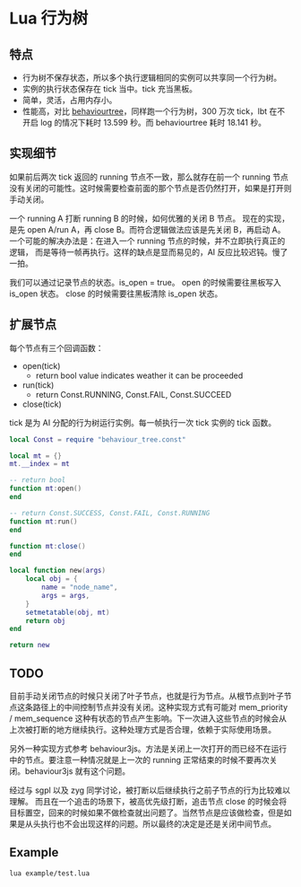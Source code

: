 # Lua 行为树

## 特点

* 行为树不保存状态，所以多个执行逻辑相同的实例可以共享同一个行为树。
* 实例的执行状态保存在 tick 当中。tick 充当黑板。
* 简单，灵活，占用内存小。
* 性能高，对比 [behaviourtree](https://github.com/tanema/behaviourtree.lua)，同样跑一个行为树，300 万次 tick，lbt 在不开启 log 的情况下耗时 13.599 秒。而 behaviourtree 耗时 18.141 秒。

## 实现细节

如果前后两次 tick 返回的 running 节点不一致，那么就存在前一个 running 节点没有关闭的可能性。这时候需要检查前面的那个节点是否仍然打开，如果是打开则手动关闭。

一个 running A 打断 running B 的时候，如何优雅的关闭 B 节点。
现在的实现，是先 open A/run A，再 close B。而符合逻辑做法应该是先关闭 B，再启动 A。
一个可能的解决办法是：在进入一个 running 节点的时候，并不立即执行真正的逻辑，
而是等待一帧再执行。这样的缺点是显而易见的，AI 反应比较迟钝。慢了一拍。

我们可以通过记录节点的状态。is_open = true。
open 的时候需要往黑板写入 is_open 状态。
close 的时候需要往黑板清除 is_open 状态。

## 扩展节点

每个节点有三个回调函数：

* open(tick)
    * return bool value indicates weather it can be proceeded
* run(tick)
    * return Const.RUNNING, Const.FAIL, Const.SUCCEED
* close(tick)

tick 是为 AI 分配的行为树运行实例。每一帧执行一次 tick 实例的 tick 函数。

```lua
local Const = require "behaviour_tree.const"

local mt = {}
mt.__index = mt

-- return bool
function mt:open()
end

-- return Const.SUCCESS, Const.FAIL, Const.RUNNING
function mt:run()
end

function mt:close()
end

local function new(args)
    local obj = {
        name = "node_name",
        args = args,
    }
    setmetatable(obj, mt)
    return obj
end

return new
```

## TODO

目前手动关闭节点的时候只关闭了叶子节点，也就是行为节点。从根节点到叶子节点这条路径上的中间控制节点并没有关闭。这种实现方式有可能对 mem_priority / mem_sequence 这种有状态的节点产生影响。下一次进入这些节点的时候会从上次被打断的地方继续执行。这种处理方式是否合理，依赖于实际使用场景。

另外一种实现方式参考 behaviour3js。方法是关闭上一次打开的而已经不在运行中的节点。要注意一种情况就是上一次的 running 正常结束的时候不要再次关闭。behaviour3js 就有这个问题。

经过与 sgpl 以及 zyg 同学讨论，被打断以后继续执行之前子节点的行为比较难以理解。
而且在一个追击的场景下，被高优先级打断，追击节点 close 的时候会将目标置空，回来的时候如果不做检查就出问题了。当然节点是应该做检查，但是如果是从头执行也不会出现这样的问题。所以最终的决定是还是关闭中间节点。

## Example

```
lua example/test.lua
```
